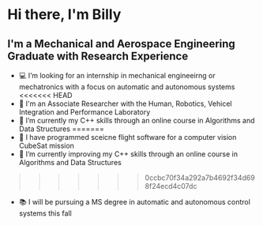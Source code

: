 # Hi there, I'm Billy


## I'm a Mechanical and Aerospace Engineering Graduate with Research Experience

- 💻 I’m looking for an internship in mechanical engineeirng or mechatronics with a focus on automatic and autonomous systems
<<<<<<< HEAD
- 📡 I'm an Associate Researcher with the Human, Robotics, Vehicel Integration and Performance Laboratory
- 🌱 I’m currently my C++ skills through an online course in Algorithms and Data Structures
=======
- 📡 I have programmed sceicne flight software for a computer vision CubeSat mission
- 🌱 I’m currently improving my C++ skills through an online course in Algorithms and Data Structures
>>>>>>> 0ccbc70f34a292a7b4692f34d698f24ecd4c07dc
- 📚 I will be pursuing a MS degree in automatic and autonomous control systems this fall
